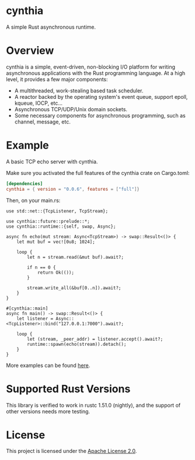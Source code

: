 # cynthia
A simple Rust asynchronous runtime.

# Overview
cynthia is a simple, event-driven, non-blocking I/O platform for writing asynchronous applications with the Rust programming language. At a high level, it provides a few major components:
* A multithreaded, work-stealing based task scheduler.
* A reactor backed by the operating system's event queue, support epoll, kqueue, IOCP, etc...
* Asynchronous TCP/UDP/Unix domain sockets.
* Some necessary components for asynchronous programming, such as channel, message, etc.

# Example
A basic TCP echo server with cynthia.

Make sure you activated the full features of the cynthia crate on Cargo.toml:

```toml
[dependencies]
cynthia = { version = "0.0.6", features = ["full"]}
```

Then, on your main.rs:

```rust,no_run
use std::net::{TcpListener, TcpStream};

use cynthia::future::prelude::*;
use cynthia::runtime::{self, swap, Async};

async fn echo(mut stream: Async<TcpStream>) -> swap::Result<()> {
    let mut buf = vec![0u8; 1024];

    loop {
        let n = stream.read(&mut buf).await?;

        if n == 0 {
            return Ok(());
        }

        stream.write_all(&buf[0..n]).await?;
    }
}

#[cynthia::main]
async fn main() -> swap::Result<()> {
    let listener = Async::<TcpListener>::bind("127.0.0.1:7000").await?;

    loop {
        let (stream, _peer_addr) = listener.accept().await?;
        runtime::spawn(echo(stream)).detach();
    }
}
```

More examples can be found [here](https://github.com/nephele-rs/cynthia/tree/main/examples).

# Supported Rust Versions
This library is verified to work in rustc 1.51.0 (nightly), and the support of other versions needs more testing.

# License
This project is licensed under the [Apache License 2.0](https://github.com/nephele-rs/cynthia/blob/main/LICENSE).
